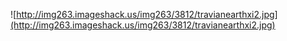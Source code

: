 ![http://img263.imageshack.us/img263/3812/travianearthxi2.jpg](http://img263.imageshack.us/img263/3812/travianearthxi2.jpg)